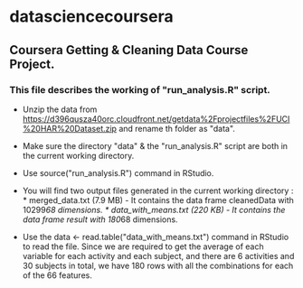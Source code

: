 datasciencecoursera
===================
## Coursera Getting & Cleaning Data Course Project. 

### This file describes the working of "run_analysis.R" script. 

* Unzip the data from https://d396qusza40orc.cloudfront.net/getdata%2Fprojectfiles%2FUCI%20HAR%20Dataset.zip and rename th folder as "data". 

* Make sure the directory "data" & the "run_analysis.R" script are both in the current working directory. 

* Use source("run_analysis.R") command in RStudio. 

* You will find two output files generated in the current working directory : 
      * merged_data.txt (7.9 MB) - It contains the data frame cleanedData with 10299*68 dimensions.
      * data_with_means.txt (220 KB) - It contains the data frame result with 180*68 dimensions. 

* Use the data <- read.table("data_with_means.txt") command in RStudio to read the file. Since we are required to get the average of each variable for each activity and each subject, and there are 6 activities and 30 subjects in total, we have 180 rows with all the combinations for each of the 66 features. 
